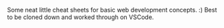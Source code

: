 Some neat little cheat sheets for basic web development concepts. :) 
Best to be cloned down and worked through on VSCode. 